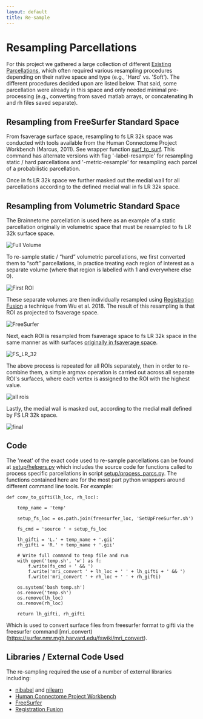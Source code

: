 ```yaml
---
layout: default
title: Re-sample
---
```


# Resampling Parcellations

For this project we gathered a large collection of different [Existing Parcellations](./parcellations#existing-parcellations),
which often required various resampling procedures depending on their native space and type (e.g., 'Hard' vs. 'Soft').
The different procedures decided upon are listed below. That said, some parcellation were already in this space and only needed
minimal pre-processing (e.g., converting from saved matlab arrays, or concatenating lh and rh files saved separate).

## Resampling from FreeSurfer Standard Space

From fsaverage surface space, resampling to fs LR 32k space was conducted
with tools available from the Human Connectome Project Workbench (Marcus, 2011).
See wrapper function
[surf_to_surf](https://github.com/sahahn/parc_scaling/blob/607b4dbec6248bfdc1d78950e162556bb2e28fc5/setup/helpers.py#L148).
This command has alternate versions with flag '-label-resample' for resampling static / hard parcellations and 
'-metric-resample' for resampling each parcel of a probabilistic parcellation. 

Once in fs LR 32k space we further masked out the medial wall for all parcellations according to the defined
medial wall in fs LR 32k space.

## Resampling from Volumetric Standard Space

The Brainnetome parcellation is used here as an example of a static parcellation originally in volumetric space
that must be resampled to fs LR 32k surface space.

![Full Volume](https://raw.githubusercontent.com/sahahn/Parcs_Project/master/setup/Figures/full_volume.png)

To re-sample static / “hard” volumetric parcellations, we first converted them
to “soft” parcellations, in practice treating each region of interest as a separate volume
(where that region is labelled with 1 and everywhere else 0).

![First ROI](https://raw.githubusercontent.com/sahahn/Parcs_Project/master/setup/Figures/volume_one_roi.png)

These separate volumes are then individually
resampled using [Registration Fusion](https://github.com/ThomasYeoLab/CBIG/tree/master/stable_projects/registration/Wu2017_RegistrationFusion)
a technique from Wu et al. 2018. The result of this resampling is that ROI as projected to fsaverage space.

![FreeSurfer](https://raw.githubusercontent.com/sahahn/Parcs_Project/master/setup/Figures/freesurfer_surface_one_roi.png)

Next, each ROI is resampled from fsaverage space to fs LR 32k space in the same manner as with surfaces
[originally in fsaverage space](./resample_parcellations#resampling-from-freesurfer-standard-space).

![FS_LR_32](https://raw.githubusercontent.com/sahahn/Parcs_Project/master/setup/Figures/fs_lr_surface_one_roi.png)

The above process is repeated for all ROIs separately, then in order to re-combine them, a simple argmax operation is carried
out across all separate ROI's surfaces, where each vertex is assigned to the ROI with the highest value.

![all rois](https://raw.githubusercontent.com/sahahn/Parcs_Project/master/setup/Figures/full_resample.png)

Lastly, the medial wall is masked out, according to the medial mall defined by FS LR 32k space.

![final](https://raw.githubusercontent.com/sahahn/Parcs_Project/master/setup/Figures/final_no_medial_wall.png)


## Code

The 'meat' of the exact code used to re-sample parcellations can be found at [setup/helpers.py](https://github.com/sahahn/parc_scaling/tree/main/setup/helpers.py) which includes the
source code for functions called to process specific parcellations in script
[setup/process_parcs.py](https://github.com/sahahn/parc_scaling/tree/main/setup/process_parcs.py). The
functions contained here are for the most part python wrappers around different command line tools. For example:

    def conv_to_gifti(lh_loc, rh_loc):

        temp_name = 'temp'

        setup_fs_loc = os.path.join(freesurfer_loc, 'SetUpFreeSurfer.sh')

        fs_cmd = 'source ' + setup_fs_loc
        
        lh_gifti = 'L.' + temp_name + '.gii'
        rh_gifti = 'R.' + temp_name + '.gii'

        # Write full command to temp file and run
        with open('temp.sh', 'w') as f:
            f.write(fs_cmd + ' && ')
            f.write('mri_convert ' + lh_loc + ' ' + lh_gifti + ' && ')
            f.write('mri_convert ' + rh_loc + ' ' + rh_gifti)

        os.system('bash temp.sh')
        os.remove('temp.sh')
        os.remove(lh_loc)
        os.remove(rh_loc)

        return lh_gifti, rh_gifti

Which is used to convert surface files from freesurfer format to gifti via the freesurfer command
[mri_convert)(https://surfer.nmr.mgh.harvard.edu/fswiki/mri_convert).

## Libraries / External Code Used

The re-sampling required the use of a number of external libraries including:

- [nibabel](https://nipy.org/nibabel/) and [nilearn](https://nilearn.github.io/)
- [Human Connectome Project Workbench](https://www.humanconnectome.org/software/connectome-workbench)
- [FreeSurfer](https://surfer.nmr.mgh.harvard.edu/)
- [Registration Fusion](https://github.com/ThomasYeoLab/CBIG/tree/master/stable_projects/registration/Wu2017_RegistrationFusion)